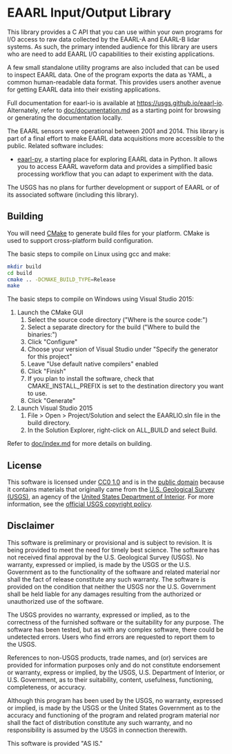 # EAARL Input/Output Library

This library provides a C API that you can use within your own programs for I/O
access to raw data collected by the EAARL-A and EAARL-B lidar systems. As such,
the primary intended audience for this library are users who are need to add
EAARL I/O capabilities to their existing applications.

A few small standalone utility programs are also included that can be used to
inspect EAARL data. One of the program exports the data as YAML, a common
human-readable data format. This provides users another avenue for getting
EAARL data into their existing applications.

Full documentation for eaarl-io is available at
<https://usgs.github.io/eaarl-io>.  Alternately, refer to
[doc/documentation.md](doc/documentation.md) as a starting point for browsing
or generating the documentation locally.

The EAARL sensors were operational between 2001 and 2014. This library is part
of a final effort to make EAARL data acquisitions more accessible to the
public. Related software includes:

* [eaarl-py](https://github.com/usgs/eaarl-py), a starting place for exploring
  EAARL data in Python. It allows you to access EAARL waveform data and
  provides a simplified basic processing workflow that you can adapt to
  experiment with the data.

The USGS has no plans for further development or support of EAARL or of its
associated software (including this library).

## Building

You will need [CMake](https://cmake.org) to generate build files for your
platform. CMake is used to support cross-platform build configuration.

The basic steps to compile on Linux using gcc and make:

```sh
mkdir build
cd build
cmake .. -DCMAKE_BUILD_TYPE=Release
make
```

The basic steps to compile on Windows using Visual Studio 2015:

1. Launch the CMake GUI
    1. Select the source code directory ("Where is the source code:")
    2. Select a separate directory for the build ("Where to build the binaries:")
    3. Click "Configure"
    4. Choose your version of Visual Studio under "Specify the generator for this project"
    5. Leave "Use default native compilers" enabled
    6. Click "Finish"
    7. If you plan to install the software, check that CMAKE_INSTALL_PREFIX is set to the destination directory you want to use.
    8. Click "Generate"
2. Launch Visual Studio 2015
    1. File > Open > Project/Solution and select the EAARLIO.sln file in the build directory.
    2. In the Solution Explorer, right-click on ALL_BUILD and select Build.

Refer to [doc/index.md](doc/index.md#building) for more details on building.

## License

This software is licensed under [CC0 1.0] and is in the [public domain] because
it contains materials that originally came from the [U.S. Geological Survey
(USGS)], an agency of the [United States Department of Interior]. For more
information, see the [official USGS copyright policy].

[CC0 1.0]: http://creativecommons.org/publicdomain/zero/1.0/
[public domain]: https://en.wikipedia.org/wiki/Public_domain
[U.S. Geological Survey (USGS)]: https://www.usgs.gov/
[United States Department of Interior]: https://www.doi.gov/
[official USGS copyright policy]: http://www.usgs.gov/information-policies-and-instructions/copyrights-and-credits

## Disclaimer

This software is preliminary or provisional and is subject to revision. It is
being provided to meet the need for timely best science. The software has not
received final approval by the U.S. Geological Survey (USGS). No warranty,
expressed or implied, is made by the USGS or the U.S. Government as to the
functionality of the software and related material nor shall the fact of
release constitute any such warranty. The software is provided on the condition
that neither the USGS nor the U.S. Government shall be held liable for any
damages resulting from the authorized or unauthorized use of the software.

The USGS provides no warranty, expressed or implied, as to the correctness of
the furnished software or the suitability for any purpose. The software has
been tested, but as with any complex software, there could be undetected
errors. Users who find errors are requested to report them to the USGS.

References to non-USGS products, trade names, and (or) services are provided
for information purposes only and do not constitute endorsement or warranty,
express or implied, by the USGS, U.S. Department of Interior, or U.S.
Government, as to their suitability, content, usefulness, functioning,
completeness, or accuracy.

Although this program has been used by the USGS, no warranty, expressed or
implied, is made by the USGS or the United States Government as to the accuracy
and functioning of the program and related program material nor shall the fact
of distribution constitute any such warranty, and no responsibility is assumed
by the USGS in connection therewith.

This software is provided "AS IS."
